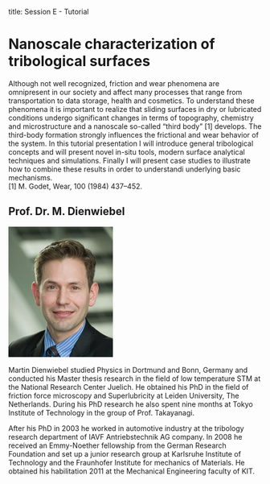 title: Session E - Tutorial

Nanoscale characterization of tribological surfaces
===================================================
Although not well recognized, friction and wear phenomena are omnipresent in our society and affect many processes 
that range from transportation to data storage, health and cosmetics. To understand these phenomena it is important to 
realize that sliding surfaces in dry or lubricated conditions undergo significant changes in terms of topography, 
chemistry and microstructure and a nanoscale so-called “third body” [1] develops. The third-body formation strongly 
influences the frictional and wear behavior of the system. In this tutorial presentation I will introduce general 
tribological concepts and will present novel in-situ tools, modern surface analytical techniques and simulations. 
Finally I will present case studies to illustrate how to combine these results in order to understandi underlying 
basic mechanisms.  
[1]	M. Godet, Wear, 100 (1984) 437–452.



Prof. Dr. M. Dienwiebel
---
![Image Prof. Dienwiebel](Dienwiebel.jpg)

Martin Dienwiebel studied Physics in Dortmund and Bonn, Germany and conducted his Master thesis research in the field 
of low temperature STM at the National Research Center Juelich. He obtained his PhD in the field of friction force 
microscopy and Superlubricity at Leiden University, The Netherlands. During his PhD research he also spent nine months 
at Tokyo Institute of Technology in the group of Prof. Takayanagi.

After his PhD in 2003 he worked in automotive industry at the tribology research department of IAVF Antriebstechnik AG 
company. In 2008 he received an Emmy-Noether fellowship from the German Research Foundation and set up a junior research 
group at Karlsruhe Institute of Technology and the Fraunhofer Institute for mechanics of Materials. He obtained his 
habilitation 2011 at the Mechanical Engineering faculty of KIT. 
